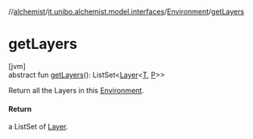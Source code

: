 //[alchemist](../../../index.md)/[it.unibo.alchemist.model.interfaces](../index.md)/[Environment](index.md)/[getLayers](get-layers.md)

# getLayers

[jvm]\
abstract fun [getLayers](get-layers.md)(): ListSet<[Layer](../-layer/index.md)<[T](../../it.unibo.alchemist.boundary.interfaces/-output-monitor/index.md), [P](../../it.unibo.alchemist.boundary.interfaces/-output-monitor/index.md)>>

Return all the Layers in this [Environment](index.md).

#### Return

a ListSet of [Layer](../-layer/index.md).

